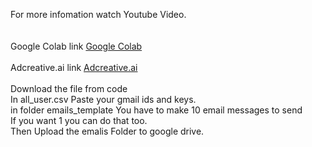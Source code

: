 For more infomation watch Youtube Video. <br>
  <br><br>
Google Colab link  <a href="https://colab.research.google.com/drive/1D7r37YMH9PAB_pn56m_ziQ_V2_fGFa6U?usp=sharing">Google Colab</a> <br><br>
Adcreative.ai link  <a href="https://www.adcreative.ai">Adcreative.ai</a> <br><br>
Download the file from code <br>
In all_user.csv Paste your gmail ids and keys. <br>
in folder emails_template You have to make 10 email messages to send<br>
If you want 1 you can do that too.<br>
Then Upload the emalis Folder to google drive.<br>

